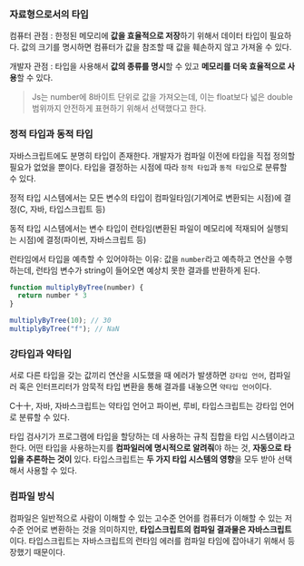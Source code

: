 ### 자료형으로서의 타입

컴퓨터 관점 : 한정된 메모리에 **값을 효율적으로 저장**하기 위해서 데이터 타입이 필요하다. 값의 크기를 명시하면 컴퓨터가 값을 참조할 때 값을 훼손하지 않고 가져올 수 있다.

개발자 관점 : 타입을 사용해서 **값의 종류를 명시**할 수 있고 **메모리를 더욱 효율적으로 사용**할 수 있다.

> Js는 number에 8바이트 단위로 값을 가져오는데, 이는 float보다 넓은 double 범위까지 안전하게 표현하기 위해서 선택했다고 한다.
> 

### 정적 타입과 동적 타입

자바스크립트에도 분명히 타입이 존재한다. 개발자가 컴파일 이전에 타입을 직접 정의할 필요가 없었을 뿐이다. 타입을 결정하는 시점에 따라 `정적 타입`과 `동적 타입`으로 분류할 수 있다.

정적 타입 시스템에서는 모든 변수의 타입이 컴파일타임(기계어로 변환되는 시점)에 결정(C, 자바, 타입스크립트 등)

동적 타입 시스템에서는 변수 타입이 런타임(변환된 파일이 메모리에 적재되어 실행되는 시점)에 결정(파이썬, 자바스크립트 등)

런타임에서 타입을 예측할 수 있어야하는 이유: 값을 `number`라고 예측하고 연산을 수행하는데, 런타임 변수가 string이 들어오면 예상치 못한 결과를 반환하게 된다.

```jsx
function multiplyByTree(number) {
  return number * 3
}

multiplyByTree(10); // 30
multiplyByTree("f"); // NaN
```

### 강타입과 약타입

서로 다른 타입을 갖는 값끼리 연산을 시도했을 때 에러가 발생하면 `강타입 언어`, 컴파일러 혹은 인터프리터가 암묵적 타입 변환을 통해 결과를 내놓으면 `약타입 언어`이다.

C十十, 자바, 자바스크립트는 약타입 언어고 파이썬, 루비, 타입스크립트는 강타입 언어로 분류할 수 있다.

타입 검사기가 프로그램에 타입을 할당하는 데 사용하는 규칙 집합을 타입 시스템이라고 한다. 어떤 타입을 사용하는지를 **컴파일러에 명시적으로 알려줘**야 하는 것, **자동으로 타입을 추론하는 것이** 있다. 타입스크립트는 **두 가지 타입 시스템의 영향**을 모두 받아 선택해서 사용할 수 있다.

### 컴파일 방식

컴파일은 일반적으로 사람이 이해할 수 있는 고수준 언어를 컴퓨터가 이해할 수 있는 저수준 언어로 변환하는 것을 의미하지만, **타입스크립트의 컴파일 결과물은 자바스크립트**이다. 타입스크립트는 자바스크립트의 런타임 에러를 컴파일 타임에 잡아내기 위해서 등장했기 때문이다.